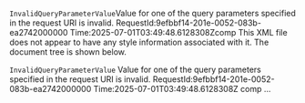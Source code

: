 `InvalidQueryParameterValue`Value for one of the query parameters specified in the request URI is invalid. RequestId:9efbbf14-201e-0052-083b-ea2742000000 Time:2025-07-01T03:49:48.6128308Zcomp
This XML file does not appear to have any style information associated with it. The document tree is shown below.  

<Error>
<Code>InvalidQueryParameterValue</Code>
<Message>Value for one of the query parameters specified in the request URI is invalid. RequestId:9efbbf14-201e-0052-083b-ea2742000000 Time:2025-07-01T03:49:48.6128308Z</Message>
<QueryParameterName>comp</QueryParameterName>
<QueryParameterValue/>
<Reason/>
...
</Error>
